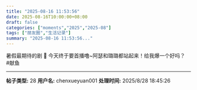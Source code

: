 ```yaml
---
title: "2025-08-16 11:53:56"
date: 2025-08-16T10:00:00+08:00
draft: false
categories: ["moments","2025","2025-08"]
tags: ["朋友圈","生活记录"]
summary: "2025-08-16 11:53:56..."
---
```


暑假最期待的剧 🥰 今天终于要首播噜~
​阿瑟和璐璐都站起来！给我爆一个好吗？
​
​#献鱼

---

**帖子类型:** 28
**用户名:** chenxueyuan001
**处理时间:** 2025/8/28 18:45:26